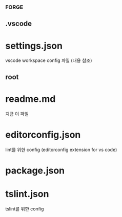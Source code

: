 ### FORGE
## .vscode
# settings.json
vscode workspace config 파일 (내용 참조)

## root
# readme.md
지금 이 파일
# editorconfig.json
lint를 위한 config (editorconfig extension for vs code)
# package.json
# tslint.json
tslint를 위한 config

